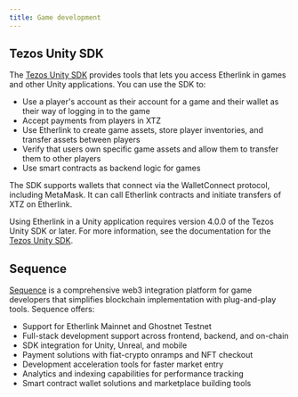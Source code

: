 ```yaml
---
title: Game development
---
```


## Tezos Unity SDK

The [Tezos Unity SDK](https://docs.tezos.com/unity) provides tools that lets you access Etherlink in games and other Unity applications.
You can use the SDK to:

- Use a player's account as their account for a game and their wallet as their way of logging in to the game
- Accept payments from players in XTZ
- Use Etherlink to create game assets, store player inventories, and transfer assets between players
- Verify that users own specific game assets and allow them to transfer them to other players
- Use smart contracts as backend logic for games

The SDK supports wallets that connect via the WalletConnect protocol, including MetaMask.
It can call Etherlink contracts and initiate transfers of XTZ on Etherlink.

Using Etherlink in a Unity application requires version 4.0.0 of the Tezos Unity SDK or later.
For more information, see the documentation for the [Tezos Unity SDK](https://docs.tezos.com/unity).

## Sequence

[Sequence](https://sequence.xyz) is a comprehensive web3 integration platform for game developers that simplifies blockchain implementation with plug-and-play tools.
Sequence offers:

- Support for Etherlink Mainnet and Ghostnet Testnet
- Full-stack development support across frontend, backend, and on-chain
- SDK integration for Unity, Unreal, and mobile
- Payment solutions with fiat-crypto onramps and NFT checkout
- Development acceleration tools for faster market entry
- Analytics and indexing capabilities for performance tracking
- Smart contract wallet solutions and marketplace building tools
